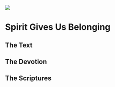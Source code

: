 <img class="intro-right" src="/images/book-ccss-3.jpg">

# Spirit Gives Us Belonging

## The Text

## The Devotion

## The Scriptures
